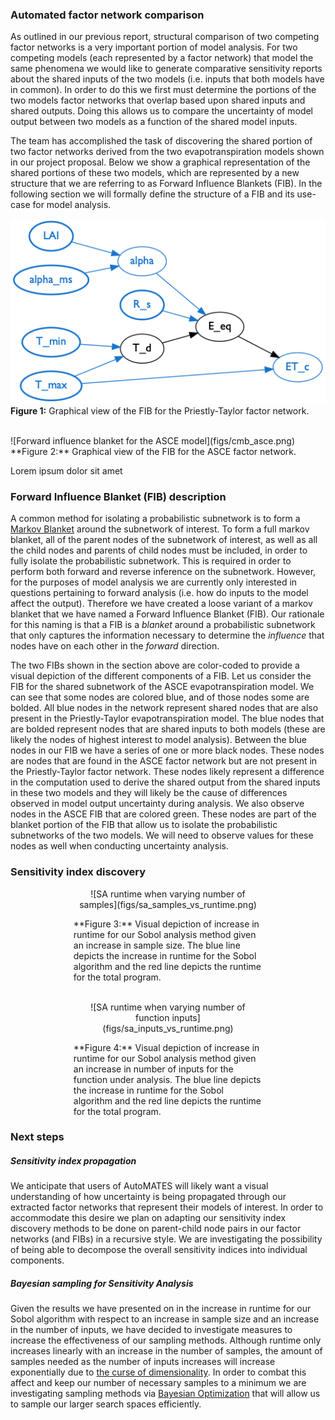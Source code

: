 ### Automated factor network comparison
As outlined in our previous report, structural comparison of two competing factor networks is a very important portion of model analysis. For two competing models (each represented by a factor network) that model the same phenomena we would like to generate comparative sensitivity reports about the shared inputs of the two models (i.e. inputs that both models have in common). In order to do this we first must determine the portions of the two models factor networks that overlap based upon shared inputs and shared outputs. Doing this allows us to compare the uncertainty of model output between two models as a function of the shared model inputs.

The team has accomplished the task of discovering the shared portion of two factor networks derived from the two evapotranspiration models shown in our project proposal. Below we show a graphical representation of the shared portions of these two models, which are represented by a new structure that we are referring to as Forward Influence Blankets (FIB). In the following section we will formally define the structure of a FIB and its use-case for model analysis.

![Forward influence blanket for the Priestley-Taylor model](figs/cmb_pt.png)
**Figure 1:** Graphical view of the FIB for the Priestly-Taylor factor network.

<br>
![Forward influence blanket for the ASCE model](figs/cmb_asce.png)
**Figure 2:** Graphical view of the FIB for the ASCE factor network.
<br>

Lorem ipsum dolor sit amet

### Forward Influence Blanket (FIB) description
A common method for isolating a probabilistic subnetwork is to form a [Markov Blanket](https://en.wikipedia.org/wiki/Markov_blanket) around the subnetwork of interest. To form a full markov blanket, all of the parent nodes of the subnetwork of interest, as well as all the child nodes and parents of child nodes must be included, in order to fully isolate the probabilistic subnetwork. This is required in order to perform both forward and reverse inference on the subnetwork. However, for the purposes of model analysis we are currently only interested in questions pertaining to forward analysis (i.e. how do inputs to the model affect the output). Therefore we have created a loose variant of a markov blanket that we have named a Forward Influence Blanket (FIB). Our rationale for this naming is that a FIB is a _blanket_ around a probabilistic subnetwork that only captures the information necessary to determine the _influence_ that nodes have on each other in the _forward_ direction.

The two FIBs shown in the section above are color-coded to provide a visual depiction of the different components of a FIB. Let us consider the FIB for the shared subnetwork of the ASCE evapotranspiration model. We can see that some nodes are colored blue, and of those nodes some are bolded. All blue nodes in the network represent shared nodes that are also present in the Priestly-Taylor evapotranspiration model. The blue nodes that are bolded represent nodes that are shared inputs to both models (these are likely the nodes of highest interest to model analysis). Between the blue nodes in our FIB we have a series of one or more black nodes. These nodes are nodes that are found in the ASCE factor network but are not present in the Priestly-Taylor factor network. These nodes likely represent a difference in the computation used to derive the shared output from the shared inputs in these two models and they will likely be the cause of differences observed in model output uncertainty during analysis. We also observe nodes in the ASCE FIB that are colored green. These nodes are part of the blanket portion of the FIB that allow us to isolate the probabilistic subnetworks of the two models. We will need to observe values for these nodes as well when conducting uncertainty analysis.

### Sensitivity index discovery

<div style="position: relative; width: 60%; left: 20%;" align="center">
![SA runtime when varying number of samples](figs/sa_samples_vs_runtime.png)
<p align="left">**Figure 3:** Visual depiction of increase in runtime for our Sobol analysis method given an increase in sample size. The blue line depicts the increase in runtime for the Sobol algorithm and the red line depicts the runtime for the total program.</p>
</div>
<br>
<div style="position: relative; width: 60%; left: 20%;" align="center">
![SA runtime when varying number of function inputs](figs/sa_inputs_vs_runtime.png)
<p align="left">**Figure 4:** Visual depiction of increase in runtime for our Sobol analysis method given an increase in number of inputs for the function under analysis. The blue line depicts the increase in runtime for the Sobol algorithm and the red line depicts the runtime for the total program.</p>
</div>

### Next steps
##### Sensitivity index propagation
We anticipate that users of AutoMATES will likely want a visual understanding of how uncertainty is being propagated through our extracted factor networks that represent their models of interest. In order to accommodate this desire we plan on adapting our sensitivity index discovery methods to be done on parent-child node pairs in our factor networks (and FIBs) in a recursive style. We are investigating the possibility of being able to decompose the overall sensitivity indices into individual components.

<!-- TODO: explain that this may also lead to speed gains during SI discovery -->

##### Bayesian sampling for Sensitivity Analysis
Given the results we have presented on in the increase in runtime for our Sobol algorithm with respect to an increase in sample size and an increase in the number of inputs, we have decided to investigate measures to increase the effectiveness of our sampling methods. Although runtime only increases linearly with an increase in the number of samples, the amount of samples needed as the number of inputs increases will increase exponentially due to [the curse of dimensionality](https://en.wikipedia.org/wiki/Curse_of_dimensionality). In order to combat this affect and keep our number of necessary samples to a minimum we are investigating sampling methods via [Bayesian Optimization](https://en.wikipedia.org/wiki/Bayesian_optimization) that will allow us to sample our larger search spaces efficiently.
